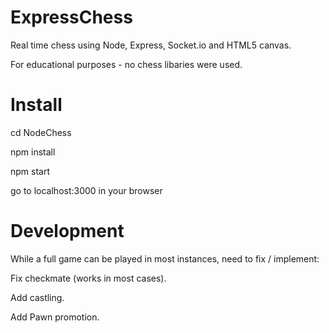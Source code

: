 # ExpressChess
Real time chess using Node, Express, Socket.io and HTML5 canvas.

For educational purposes - no chess libaries were used.

# Install

cd NodeChess

npm install

npm start

go to localhost:3000 in your browser

# Development
While a full game can be played in most instances, need to fix / implement:

Fix checkmate (works in most cases).

Add castling.

Add Pawn promotion.
